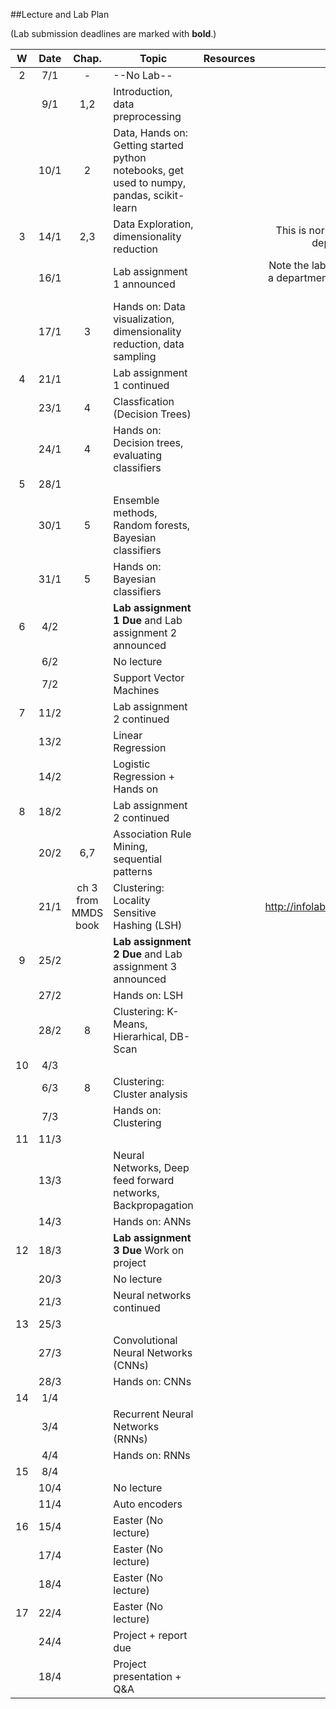 ##Lecture and Lab Plan

(Lab submission deadlines are marked with **bold**.)

| W    |  Date     | Chap.     | Topic                                            | Resources | Travels / Remarks     |
|:----:|:---------:|:-----:    |--------------------------------------------------|:-------:|:------------:|
|  2   |  7/1      |   -     |         --No Lab--                              |       |              |
|      |  9/1      |   1,2        |  Introduction, data preprocessing  |         |              |
|      |  10/1     |   2        | Data, Hands on: Getting started python notebooks, get used to numpy, pandas, scikit-learn                         |       |              |
|  3   |  14/1     |   2,3       |  Data Exploration, dimensionality reduction |       | This is normally a lab slot but swapped due to department event on 16th Jan             |
|      |  16/1     |          |  Lab assignment 1 announced  |         |      Note the lab time is swapped with lecture, due to a department event, location is also changed (AR V-102 ([map](https://use.mazemap.com/#v=1&zlevel=1&left=5.6942916&right=5.6998302&top=58.9382070&bottom=58.9367275&sharepoitype=poi&sharepoi=133643&campusid=33)))        |
|      |  17/1     |   3        |  Hands on: Data visualization, dimensionality reduction, data sampling                       |       |              |
|  4   |  21/1     |           |    Lab assignment 1 continued                                   |       |              |
|      |  23/1     |    4       |    Classfication (Decision Trees) |         |              |
|      |  24/1     |    4       |   Hands on: Decision trees, evaluating classifiers                      |       |              |
|  5   |  28/1     |           |                                      |       |              |
|      |  30/1     |    5       |   Ensemble methods, Random forests, Bayesian classifiers |         |              |
|      |  31/1     |    5       |   Hands on: Bayesian classifiers                      |       |              |
|  6   |  4/2      |           |   **Lab assignment 1 Due** and Lab assignment 2 announced                                    |       |              |
|      |  6/2      |           |   No lecture |         |              |
|      |  7/2      |           |   Support Vector Machines                     |       |              |
|  7   |  11/2     |           |   Lab assignment 2 continued                                    |       |              |
|      |  13/2     |          |   Linear Regression |         |              |
|      |  14/2     |           |   Logistic Regression + Hands on                      |       |              |
|  8   |  18/2     |           |    Lab assignment 2 continued                                   |       |              |
|      |  20/2     |    6,7      |   Association Rule Mining, sequential patterns |         |              |
|      |  21/1     |     ch 3 from MMDS book       |    Clustering: Locality Sensitive Hashing (LSH)                     |       |      http://infolab.stanford.edu/~ullman/mmds/ch3.pdf        |
|  9   |  25/2     |           |   **Lab assignment 2 Due**  and Lab assignment 3 announced                                      |       |              |
|      |  27/2     |           |  Hands on: LSH   |         |              |
|      |  28/2     |   8       | Clustering: K-Means, Hierarhical, DB-Scan                         |       |              |
|  10  |  4/3      |           |                                      |       |              |
|      |  6/3      |    8       |   Clustering: Cluster analysis |         |              |
|      |  7/3      |           |    Hands on: Clustering                      |       |              |
|  11  |  11/3     |           |                                        |       |              |
|      |  13/3     |           |   Neural Networks, Deep feed forward networks, Backpropagation |         |              |
|      |  14/3     |           |   Hands on: ANNs                      |       |              |
|  12  |  18/3     |           |   **Lab assignment 3 Due**  Work on project                                    |       |              |
|      |  20/3     |           | No lecture   |         |              |
|      |  21/3     |           |   Neural networks continued                     |       |              |
|  13  |  25/3     |           |                                      |       |              |
|      |  27/3     |           |  Convolutional Neural Networks (CNNs) |         |              |
|      |  28/3     |           |  Hands on: CNNs                       |       |              |
|  14  |  1/4      |           |                                     |       |              |
|      |  3/4      |           |  Recurrent Neural Networks (RNNs)   |         |              |
|      |  4/4      |           |   Hands on: RNNs                      |       |              |
|  15  |  8/4      |           |                                       |       |              |
|      |  10/4     |           |   No lecture  |         |              |
|      |  11/4     |           |   Auto encoders                      |       |              |
|  16  |  15/4      |           |    Easter (No lecture)                                  |       |              |
|      |  17/4     |           |   Easter (No lecture)  |         |              |
|      |  18/4     |           |    Easter (No lecture)                     |       |              |
|  17  |  22/4     |           |    Easter (No lecture)                                  |       |              |
|      |  24/4     |           |   Project + report due  |         |              |
|      |  18/4     |           |    Project presentation + Q&A                     |       |              |
